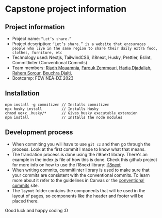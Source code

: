 # Capstone project information

## Project information

- Project name: `“Let’s share.”`
- Project description: `“Let’s share.” is a website that encourages people who live in the same region to share their daily extra food, clothes, furniture, etc`
- Technology used: Nextjs, TailwindCSS, i18next, Husky, Prettier, Eslint, Commitlinter (Conventional Commits)
- Team members: [Riadh Mouamnia](https://github.com/riadhmouamnia), [Farouk Zemmouri](https://github.com/farouk26), [Hadia Djadallah](https://github.com/liliumorion), [Rahem Sorour](https://github.com/rahemSorour), [Bouchra Djalti](https://github.com/Bushra369),
- Bootcamp: FEW NEA-DZ 2023

## Installation

```shell
npm install -g commitizen // Installs commitizen
npx husky install         // Installs Husky
chmod ug+x .husky/*       // Gives husky executable extension
npm install               // Installs the node modules
```

## Development process

- When commiting you will have to use `git cz` and then go through the process. Look at the first commit I made to know what that means.
- The translation process is done using the i18next library. There's an example in the index.js file of how this is done. Check this github project for more info on how to use the i18next library: [i18next](https://github.com/i18next/next-i18next)
- When writing commits, commitlinter library is used to make sure that your commits are consistent with the conventional commits. To learn more about it refer to the guidelines in Canvas or the [conventional commits](https://www.conventionalcommits.org/en/v1.0.0/#summary) site.
- The `layout` folder contains the components that will be used in the layout of pages, so components like the header and footer will be placed there.

Good luck and happy coding :D
